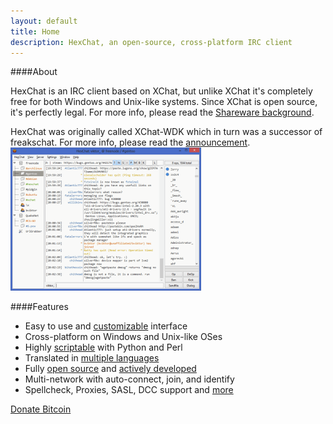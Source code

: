```yaml
---
layout: default
title: Home
description: HexChat, an open-source, cross-platform IRC client
---
```


####About

HexChat is an IRC client based on XChat, but unlike XChat it's completely free for both Windows and Unix-like systems. Since XChat is open source, it's perfectly legal. For more info, please read the [Shareware background](shareware.html).

HexChat was originally called XChat-WDK which in turn was a successor of freakschat. For more info, please read the [announcement](news/announcement.html).
<a href="screenshots.html"><img class="thumb" src="/img/thumb.png" alt="hexchat screenshot" width="305" height="229"></a>

####Features

- Easy to use and [customizable](http://hexchat.readthedocs.org/en/latest/appearance.html) interface
- Cross-platform on Windows and Unix-like OSes
- Highly [scriptable](http://hexchat.readthedocs.org/en/latest/developers.html#scripting) with Python and Perl
- Translated in [multiple languages](https://www.transifex.com/projects/p/hexchat/)
- Fully [open source](https://github.com/HexChat/hexchat) and [actively developed](https://www.ohloh.net/p/hexchat)
- Multi-network with auto-connect, join, and identify
- Spellcheck, Proxies, SASL, DCC support and [more](http://hexchat.readthedocs.org/en/latest/)

[Donate Bitcoin](https://coinbase.com/checkouts/434b08b871e3d63df11f6823181189c6)
